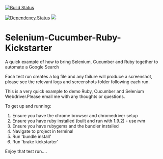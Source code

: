 [![Build Status](https://travis-ci.org/jonathanchrisp/Selenium-Cucumber-Ruby-Kickstarter.png?branch=master)](https://travis-ci.org/jonathanchrisp/Selenium-Cucumber-Ruby-Kickstarter)

<a href='https://gemnasium.com/jonathanchrisp/Selenium-Cucumber-Ruby-Kickstarter'><img src="https://gemnasium.com/jonathanchrisp/Selenium-Cucumber-Ruby-Kickstarter.png" alt="Dependency Status" /></a> <a href="https://codeclimate.com/github/jonathanchrisp/Selenium-Cucumber-Ruby-Kickstarter"><img src="https://codeclimate.com/github/jonathanchrisp/Selenium-Cucumber-Ruby-Kickstarter.png" /></a>

Selenium-Cucumber-Ruby-Kickstarter
================================

A quick example of how to bring Selenium, Cucumber and Ruby together to automate a Google Search

Each test run creates a log file and any failure will produce a screenshot, please see the relevant logs and screenshots folder following each run.

This is a very quick example to demo Ruby, Cucumber and Selenium Webdriver.Please email me with any thoughts or questions.

To get up and running:

1) Ensure you have the chrome browser and chromedriver setup  
2) Ensure you have ruby installed (built and run with 1.9.2) - use rvm  
3) Ensure you have rubygems and the bundler installed  
4) Navigate to project in terminal  
5) Run 'bundle install'  
6) Run 'brake kickstarter'  

Enjoy that test run....  
